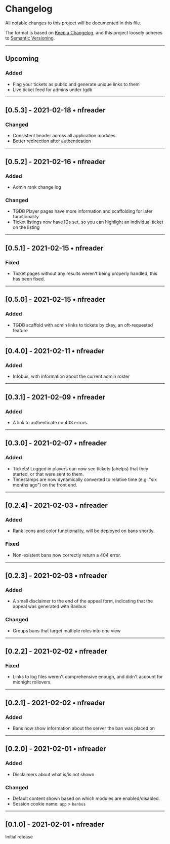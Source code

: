 # Changelog

All notable changes to this project will be documented in this file.

The format is based on [Keep a Changelog](https://keepachangelog.com/en/1.0.0/),
and this project loosely adheres to [Semantic Versioning](https://semver.org/spec/v2.0.0.html).

---

## Upcoming

### Added

- Flag your tickets as public and generate unique links to them
- Live ticket feed for admins under tgdb

---

## [0.5.3] - 2021-02-18 • nfreader

### Changed
- Consistent header across all application modules
- Better redirection after authentication

---

## [0.5.2] - 2021-02-16 • nfreader

### Added

- Admin rank change log

### Changed

- TGDB Player pages have more information and scaffolding for later functionality
- Ticket listings now have IDs set, so you can highlight an individual ticket on the listing

---

## [0.5.1] - 2021-02-15 • nfreader

### Fixed

- Ticket pages without any results weren't being properly handled, this has been fixed.

---

## [0.5.0] - 2021-02-15 • nfreader

### Added

- TGDB scaffold with admin links to tickets by ckey, an oft-requested feature

---

## [0.4.0] - 2021-02-11 • nfreader

### Added

- Infobus, with information about the current admin roster

---

## [0.3.1] - 2021-02-09 • nfreader

### Added

- A link to authenticate on 403 errors.

---

## [0.3.0] - 2021-02-07 • nfreader

### Added

- Tickets! Logged in players can now see tickets (ahelps) that they started, or that were sent to them.
- Timestamps are now dynamically converted to relative time (e.g. "six months ago") on the front end.

---

## [0.2.4] - 2021-02-03 • nfreader

### Added

- Rank icons and color functionality, will be deployed on bans shortly.

### Fixed

- Non-existent bans now correctly return a 404 error.

---

## [0.2.3] - 2021-02-03 • nfreader

### Added

- A small disclaimer to the end of the appeal form, indicating that the appeal was generated with Banbus

### Changed

- Groups bans that target multiple roles into one view

---

## [0.2.2] - 2021-02-02 • nfreader

### Fixed

- Links to log files weren't comprehensive enough, and didn't account for midnight rollovers.

---

## [0.2.1] - 2021-02-02 • nfreader

### Added

- Bans now show information about the server the ban was placed on

---

## [0.2.0] - 2021-02-01 • nfreader

### Added

- Disclaimers about what is/is not shown

### Changed

- Default content shown based on which modules are enabled/disabled.
- Session cookie name: `app` > `banbus`

---

## [0.1.0] - 2021-02-01 • nfreader

Initial release
